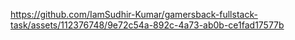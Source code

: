 

https://github.com/IamSudhir-Kumar/gamersback-fullstack-task/assets/112376748/9e72c54a-892c-4a73-ab0b-ce1fad17577b

